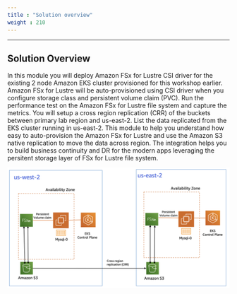 ```yaml
---
title : "Solution overview"
weight : 210
---
```

-------------------------------------------------------------

## Solution Overview

In this module you will deploy Amazon FSx for Lustre CSI driver for the existing 2 node Amazon EKS cluster provisioned for this workshop earlier. Amazon FSx for Lustre will be auto-provisioned using CSI driver when you configure storage class and persistent volume claim (PVC). Run the performance test on the Amazon FSx for Lustre file system and capture the metrics. You will setup a cross region replication (CRR) of the buckets between primary lab region and us-east-2. List the data replicated from the EKS cluster running in us-east-2. This module to help you understand how easy to auto-provision the Amazon FSx for Lustre and use the Amazon S3 native replication to move the data across region. The integration helps you to build business continuity and DR for the modern apps leveraging the persitent storage layer of FSx for Lustre file system. 

![FSx-Architecture](/static/images/FSxL-Architecture.png)
